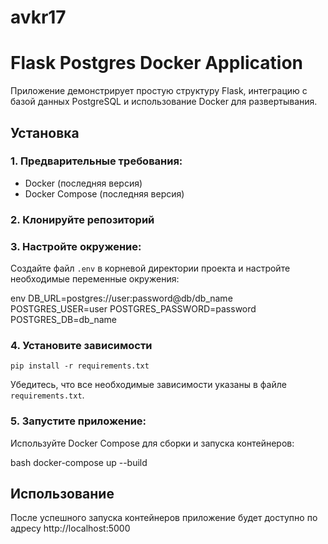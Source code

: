 # avkr17
# Flask Postgres Docker Application

Приложение демонстрирует простую структуру Flask, интеграцию с базой данных PostgreSQL и использование Docker для развертывания.

## Установка

### 1. Предварительные требования:

- Docker (последняя версия)
- Docker Compose (последняя версия)

### 2. Клонируйте репозиторий

### 3. Настройте окружение:

Создайте файл `.env` в корневой директории проекта и настройте необходимые переменные окружения:

env
DB_URL=postgres://user:password@db/db_name
POSTGRES_USER=user
POSTGRES_PASSWORD=password
POSTGRES_DB=db_name

### 4. Установите зависимости

``pip install -r requirements.txt``

Убедитесь, что все необходимые зависимости указаны в файле `requirements.txt`.

### 5. Запустите приложение:

Используйте Docker Compose для сборки и запуска контейнеров:

bash
docker-compose up --build

## Использование

После успешного запуска контейнеров приложение будет доступно по адресу http://localhost:5000

